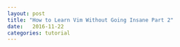 ```yaml
---
layout: post
title: "How to Learn Vim Without Going Insane Part 2"
date:   2016-11-22
categories: tutorial
---
```


